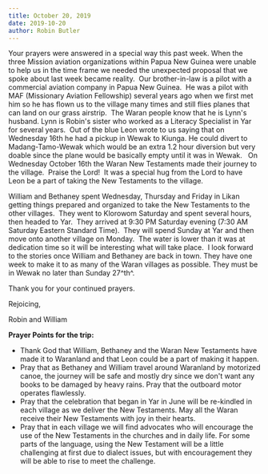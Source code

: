 ```yaml
---
title: October 20, 2019
date: 2019-10-20
author: Robin Butler
---
```


Your prayers were answered in a special way this past week. When the three Mission aviation organizations within Papua
New Guinea were unable to help us in the time frame we needed the unexpected proposal that we spoke about last week
became reality.  Our brother-in-law is a pilot with a commercial aviation company in Papua New Guinea.  He was a pilot
with MAF (Missionary Aviation Fellowship) several years ago when we first met him so he has flown us to the village many
times and still flies planes that can land on our grass airstrip.  The Waran people know that he is Lynn's husband.
Lynn is Robin's sister who worked as a Literacy Specialist in Yar for several years.  Out of the blue Leon wrote to us
saying that on Wednesday 16th he had a pickup in Wewak to Kiunga. He could divert to Madang-Tamo-Wewak which would be an
extra 1.2 hour diversion but very doable since the plane would be basically empty until it was in Wewak.   On Wednesday
October 16th the Waran New Testaments made their journey to the village.  Praise the Lord!  It was a special hug from
the Lord to have Leon be a part of taking the New Testaments to the village.

William and Bethaney spent Wednesday, Thursday and Friday in Likan getting things prepared and organized to take the New
Testaments to the other villages.  They went to Klorowom Saturday and spent several hours, then headed to Yar.  They
arrived at 9:30 PM Saturday evening (7:30 AM Saturday Eastern Standard Time).  They will spend Sunday at Yar and then
move onto another village on Monday.  The water is lower than it was at dedication time so it will be interesting what
will take place.  I look forward to the stories once William and Bethaney are back in town. They have one week to make
it to as many of the Waran villages as possible. They must be in Wewak no later than Sunday 27^th^.

Thank you for your continued prayers.

Rejoicing,

Robin and William

**Prayer Points for the trip:**

- Thank God that William, Bethaney and the Waran New Testaments have made it to Waranland and that Leon could be a part
  of making it happen.
- Pray that as Bethaney and William travel around Waranland by motorized canoe, the journey will be safe and mostly dry
  since we don't want any books to be damaged by heavy rains. Pray that the outboard motor operates flawlessly.
- Pray that the celebration that began in Yar in June will be re-kindled in each village as we deliver the New
  Testaments. May all the Waran receive their New Testaments with joy in their hearts.
- Pray that in each village we will find advocates who will encourage the use of the New Testaments in the churches and
  in daily life. For some parts of the language, using the New Testament will be a little challenging at first due to
  dialect issues, but with encouragement they will be able to rise to meet the challenge.
